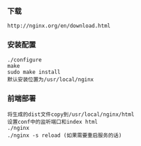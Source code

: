 ### 下载
```
http://nginx.org/en/download.html
```

### 安装配置
```
./configure
make
sudo make install
默认安装位置为/usr/local/nginx
```

### 前端部署
```
将生成的dist文件copy到/usr/local/nginx/html
设置conf中的监听端口和index html
./nginx
./nginx -s reload (如果需要重启服务的话)
```
